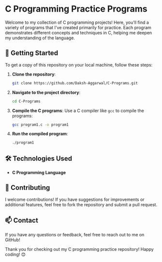 # C Programming Practice Programs

Welcome to my collection of C programming projects! Here, you'll find a variety of programs that I've created primarily for practice. Each program demonstrates different concepts and techniques in C, helping me deepen my understanding of the language.

## 🚀 Getting Started

To get a copy of this repository on your local machine, follow these steps:

1. **Clone the repository**:
   ```bash
   git clone https://github.com/Daksh-Aggarwal/C-Programs.git
   ```

2. **Navigate to the project directory**:
   ```bash
   cd C-Programs
   ```

3. **Compile the C programs**:
   Use a C compiler like `gcc` to compile the programs:
   ```bash
   gcc program1.c -o program1
   ```

4. **Run the compiled program**:
   ```bash
   ./program1
   ```

## 🛠️ Technologies Used

- **C Programming Language**

## 🤝 Contributing

I welcome contributions! If you have suggestions for improvements or additional features, feel free to fork the repository and submit a pull request.

## 📫 Contact

If you have any questions or feedback, feel free to reach out to me on GitHub!

Thank you for checking out my C programming practice repository! Happy coding! 😊

